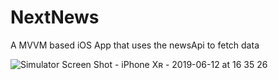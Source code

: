 # NextNews
A MVVM based iOS App that uses the newsApi to fetch data

![Simulator Screen Shot - iPhone Xʀ - 2019-06-12 at 16 35 26](https://user-images.githubusercontent.com/39963165/59346678-74db8180-8d30-11e9-9eaf-40ffc87f1df2.png)

